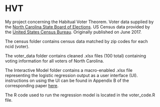 # HVT
My project concerning the Habitual Voter Theorem. Voter data supplied by the [North Carolina State Board of Elections](https://dl.ncsbe.gov/index.html?prefix=data/). US Census data provided by the [United States Census Bureau](https://factfinder.census.gov/faces/nav/jsf/pages/index.xhtml). Originally published on June 2017.

The census folder contains census data matched by zip codes for each ncid (voter).

The voter_data folder contains cleaned .xlsx files (100 total) containing voting information for all voters of North Carolina.

The Interactive Model folder contains a macro-enabled .xlsx file representing the logistic regression output as a user interface (UI). instructions on using the UI can be found in Appendix B of the corresponding paper [here](https://rtwrtw8.github.io/papers/Modeling%20Voter%20Turnout.pdf).

The R code used to run the regression model is located in the voter_code.R file.

